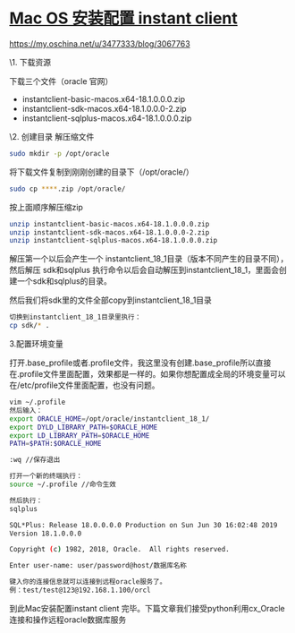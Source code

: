 # [Mac OS 安装配置 instant client](https://my.oschina.net/u/3477333/blog/3067763)

https://my.oschina.net/u/3477333/blog/3067763

\1. 下载资源

  下载三个文件（oracle 官网）

- instantclient-basic-macos.x64-18.1.0.0.0.zip
- instantclient-sdk-macos.x64-18.1.0.0.0-2.zip
- instantclient-sqlplus-macos.x64-18.1.0.0.0.zip

\2. 创建目录 解压缩文件

```bash
sudo mkdir -p /opt/oracle
```

将下载文件复制到刚刚创建的目录下（/opt/oracle/）

```bash
sudo cp ****.zip /opt/oracle/
```

按上面顺序解压缩zip

```bash
unzip instantclient-basic-macos.x64-18.1.0.0.0.zip
unzip instantclient-sdk-macos.x64-18.1.0.0.0-2.zip
unzip instantclient-sqlplus-macos.x64-18.1.0.0.0.zip
```

解压第一个以后会产生一个 instantclient_18_1目录（版本不同产生的目录不同），然后解压 sdk和sqlplus 执行命令以后会自动解压到instantclient_18_1，里面会创建一个sdk和sqlplus的目录。

然后我们将sdk里的文件全部copy到instantclient_18_1目录

```bash
切换到instantclient_18_1目录里执行：
cp sdk/* .
```

3.配置环境变量

打开.base_profile或者.profile文件，我这里没有创建.base_profile所以直接在.profile文件里面配置，效果都是一样的。如果你想配置成全局的环境变量可以在/etc/profile文件里面配置，也没有问题。

```bash
vim ~/.profile
然后输入：
export ORACLE_HOME=/opt/oracle/instantclient_18_1/
export DYLD_LIBRARY_PATH=$ORACLE_HOME
export LD_LIBRARY_PATH=$ORACLE_HOME
PATH=$PATH:$ORACLE_HOME

:wq //保存退出

打开一个新的终端执行：
source ~/.profile //命令生效

然后执行：
sqlplus

SQL*Plus: Release 18.0.0.0.0 Production on Sun Jun 30 16:02:48 2019
Version 18.1.0.0.0

Copyright (c) 1982, 2018, Oracle.  All rights reserved.

Enter user-name: user/password@host/数据库名称

键入你的连接信息就可以连接到远程oracle服务了。
例：test/test@123@192.168.1.100/orcl
```

到此Mac安装配置instant client 完毕。下篇文章我们接受python利用cx_Oracle 连接和操作远程oracle数据库服务